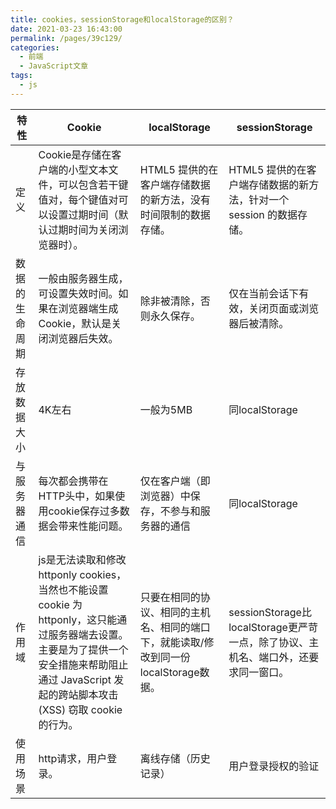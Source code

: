 ```yaml
---
title: cookies，sessionStorage和localStorage的区别？
date: 2021-03-23 16:43:00
permalink: /pages/39c129/
categories:
  - 前端
  - JavaScript文章
tags:
  - js
---
```


| 特性           | Cookie                                                       | localStorage                                                 | sessionStorage                                               |
| -------------- | ------------------------------------------------------------ | ------------------------------------------------------------ | ------------------------------------------------------------ |
| 定义           | Cookie是存储在客户端的小型文本文件，可以包含若干键值对，每个键值对可以设置过期时间（默认过期时间为关闭浏览器时）。 | HTML5 提供的在客户端存储数据的新方法，没有时间限制的数据存储。 | HTML5 提供的在客户端存储数据的新方法，针对一个 session 的数据存储。 |
| 数据的生命周期 | 一般由服务器生成，可设置失效时间。如果在浏览器端生成Cookie，默认是关闭浏览器后失效。 | 除非被清除，否则永久保存。                                   | 仅在当前会话下有效，关闭页面或浏览器后被清除。               |
| 存放数据大小   | 4K左右                                                       | 一般为5MB                                                    | 同localStorage                                               |
| 与服务器通信   | 每次都会携带在HTTP头中，如果使用cookie保存过多数据会带来性能问题。 | 仅在客户端（即浏览器）中保存，不参与和服务器的通信           | 同localStorage                                               |
| 作用域         | js是无法读取和修改 httponly cookies，当然也不能设置 cookie 为 httponly，这只能通过服务器端去设置。主要是为了提供一个安全措施来帮助阻止通过 JavaScript 发起的跨站脚本攻击 (XSS) 窃取 cookie 的行为。 | 只要在相同的协议、相同的主机名、相同的端口下，就能读取/修改到同一份localStorage数据。 | sessionStorage比localStorage更严苛一点，除了协议、主机名、端口外，还要求同一窗口。 |
| 使用场景       | http请求，用户登录。                                         | 离线存储（历史记录）                                         | 用户登录授权的验证                                           |

